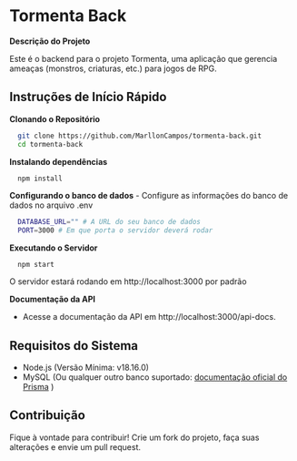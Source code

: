 # Tormenta Back

**Descrição do Projeto**

Este é o backend para o projeto Tormenta, uma aplicação que gerencia ameaças (monstros, criaturas, etc.) para jogos de RPG.

## **Instruções de Início Rápido**

**Clonando o Repositório**

  ```bash
    git clone https://github.com/MarllonCampos/tormenta-back.git
    cd tormenta-back
  ```
**Instalando dependências**
```bash
  npm install
```
**Configurando o banco de dados**
    - Configure as informações do banco de dados no arquivo .env
```bash
  DATABASE_URL="" # A URL do seu banco de dados
  PORT=3000 # Em que porta o servidor deverá rodar
```
**Executando o Servidor**
```
  npm start
```
  O servidor estará rodando em http://localhost:3000 por padrão
  
**Documentação da API**
  - Acesse a documentação da API em http://localhost:3000/api-docs.

## Requisitos do Sistema
  - Node.js (Versão Mínima: v18.16.0)
  - MySQL (Ou qualquer outro banco suportado: [documentação oficial do Prisma](https://www.prisma.io/docs/reference/database-reference/supported-databases) )

## Contribuição
  Fique à vontade para contribuir! Crie um fork do projeto, faça suas alterações e envie um pull request.

